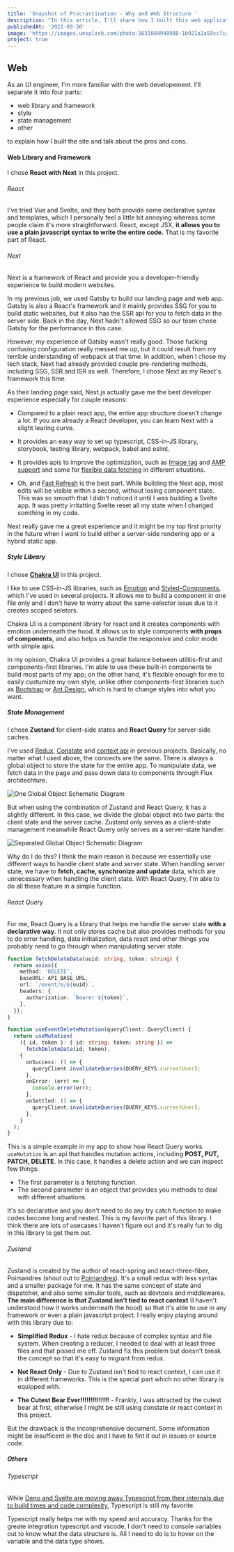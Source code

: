 ```yaml
---
title: 'Snapshot of Procrastination - Why and Web Structure '
description: "In this article, I'll share how I built this web application, procrastination, and the props and cons of the tech stack I chose"
publishedAt: '2021-09-30'
image: 'https://images.unsplash.com/photo-1631084948908-1b921a1a59cc?ixid=MnwxMjA3fDB8MHxwaG90by1wYWdlfHx8fGVufDB8fHx8&ixlib=rb-1.2.1&auto=format&fit=crop'
project: true
---
```


## Web

As an UI engineer, I'm more familiar with the web developement. I'll separate it into four parts:

- web library and framework
- style
- state management
- other

to explain how I built the site and talk about the pros and cons.

#### Web Library and Framework

I chose **React with Next** in this project.

###### React

I've tried Vue and Svelte, and they both provide some declarative syntax and templates, which I personally feel a little bit annoying whereas some people claim it's more straightforward. React, except JSX, **it allows you to use a plain javascript syntax to write the entire code.** That is my favorite part of React.

###### Next

Next is a framework of React and provide you a developer-friendly experience to build modern websites.

In my previous job, we used Gatsby to build our landing page and web app. Gatsby is also a React's framework and it mainly provides SSG for you to build static websites, but it also has the SSR api for you to fetch data in the server side. Back in the day, Next hadn't allowed SSG so our team chose Gatsby for the performance in this case.

However, my experience of Gatsby wasn't really good. Those fucking confusing configuration really messed me up, but it could result from my terrible understanding of webpack at that time. In addition, when I chose my tech stack, Next had already provided couple pre-rendering methods, including SSG, SSR and ISR as well. Therefore, I chose Next as my React's framework this time.

As their landing page said, Next.js actually gave me the best developer experience especially for couple reasons:

- Compared to a plain react app, the entire app structure doesn't change a lot. If you are already a React developer, you can learn Next with a slight learing curve.
- It provides an easy way to set up typescript, CSS-in-JS library, storybook, testing library, webpack, babel and eslint.
- It provides apis to improve the optimization, such as [Image tag](https://nextjs.org/docs/api-reference/next/image) and [AMP support](https://nextjs.org/docs/advanced-features/amp-support/introduction) and some for [flexible data fetching](<(https://nextjs.org/docs/basic-features/data-fetching)>) in different situations.

- Oh, and [Fast Refresh](https://nextjs.org/docs/basic-features/fast-refresh) is the best part. While building the Next app, most edits will be visible within a second, without losing component state. This was so smooth that I didn't noticed it until I was building a Svelte app. It was pretty irritatting Svelte reset all my state when I changed somthing in my code.

Next really gave me a great experience and it might be my top first priority in the future when I want to build either a server-side rendering app or a hybrid static app.

##### Style Library

I chose **[Chakra UI](https://chakra-ui.com/)** in this project.

I like to use CSS-in-JS libraries, such as [Emotion](https://emotion.sh/docs/introduction) and [Styled-Components](https://styled-components.com/), which I've used in several projects. It allows me to build a component in one file only and I don't have to worry about the same-selector issue due to it creates scoped seletors.

Chakra UI is a component library for react and it creates components with emotion underneath the hood. It allows us to style components **with props of components**, and also helps us handle the responsive and color mode with simple apis.

In my opinion, Chakra UI provides a great balance between utilitis-first and components-first libraries. I'm able to use these built-in components to build most parts of my app; on the other hand, it's flexible enough for me to easily custumize my own style, unlike other components-first libraries such as [Bootstrap](https://getbootstrap.com/) or [Ant Design](https://ant.design/), which is hard to change styles into what you want.

##### State Management

I chose **Zustand** for client-side states and **React Query** for server-side caches.

I've used [Redux](https://redux.js.org/), [Constate](https://github.com/diegohaz/constate) and [context api](https://reactjs.org/docs/context.html) in previous projects. Basically, no matter what I used above, the concects are the same. There is always a global object to store the state for the entire app. To manipulate data, we fetch data in the page and pass down data to components through Flux architechture.

![One Global Object Schematic Diagram](https://i.imgur.com/kfOUc9Q.png)

But when using the combination of Zustand and React Query, it has a slightly different. In this case, we divide the global object into two parts: the client state and the server cache. Zustand only serves as a client-state management meanwhile React Query only serves as a server-state handler.

![Separated Global Object Schematic Diagram](https://i.imgur.com/zMUGfN9.png)

Why do I do this? I think the main reason is because we essentially use different ways to handle client state and server state. When handling server state, we have to **fetch, cache, synchronize and update** data, which are unnecessary when handling the client state. With React Query, I'm able to do all these feature in a simple function.

###### React Query

For me, React Query is a library that helps me handle the server state **with a declarative way**. It not only stores cache but also provides methods for you to do error handling, data initialization, data reset and other things you probably need to go through when manipulating server state.

```typescript
function fetchDeleteData(uuid: string, token: string) {
  return axios({
    method: 'DELETE',
    baseURL: API_BASE_URL,
    url: `/event/e/${uuid}`,
    headers: {
      authorization: `Bearer ${token}`,
    },
  });
}

function useEventDeleteMutation(queryClient: QueryClient) {
  return useMutation(
    ({ id, token }: { id: string; token: string }) =>
      fetchDeleteData(id, token),
    {
      onSuccess: () => {
        queryClient.invalidateQueries(QUERY_KEYS.currentUser);
      },
      onError: (err) => {
        console.error(err);
      },
      onSettled: () => {
        queryClient.invalidateQueries(QUERY_KEYS.currentUser);
      },
    }
  );
}
```

This is a simple example in my app to show how React Query works. `useMutation` is an api that handles mutation actions, including **POST, PUT, PATCH, DELETE**. In this case, it handles a delete action and we can inspect few things:

- The first parameter is a fetching function.
- The second parameter is an object that provides you methods to deal with different situations.

It's so declarative and you don't need to do any try catch function to make codes become long and nested. This is my favorite part of this library. I think there are lots of usecases I haven't figure out and it's really fun to dig in this library to get them out.

###### Zustand

Zustand is created by the author of react-spring and react-three-fiber, Poimandres (shout out to [Poimandres](https://pmnd.rs/)). It's a small redux with less syntax and a smaller package for me. It has the same concept of state and dispatcher, and also some simular tools, such as devtools and middlewares. **The main difference is that Zustand isn't tied to react context** (I haven't understood how it works underneath the hood) so that it's able to use in any framework or even a plain javascript project. I really enjoy playing around with this library due to:

- **Simplified Redux** -
  I hate redux because of complex syntax and file system. When creating a reducer, I needed to deal with at least three files and that pissed me off. Zustand fix this problem but doesn't break the concept so that it's easy to migrant from redux.

- **Not React Only** -
  Due to Zustand isn't tied to react context, I can use it in different frameworks. This is the special part which no other library is equipped with.

- **The Cutest Bear Ever!!!!!!!!!!!!!!** -
  Frankly, I was attracted by the cutest bear at first, otherwise I might be still using constate or react context in this project.

But the drawback is the inconprehensive document. Some information might be insufficent in the doc and I have to fint it out in issues or source code.

##### Others

###### Typescript

While [Deno and Svelte are moving away Typescript from their internals due to build times and code complexity](https://twitter.com/swyx/status/1350427690814251010/photo/1), Typescript is still my favorite.

Typescript really helps me with my speed and accuracy. Thanks for the greate integration typescript and vscode, I don't need to console variables out to know what the data structure is. All I need to do is to hover on the variable and the data type shows.

